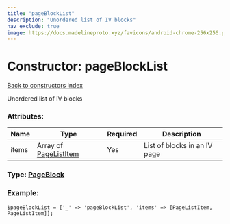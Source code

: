 ```yaml
---
title: "pageBlockList"
description: "Unordered list of IV blocks"
nav_exclude: true
image: https://docs.madelineproto.xyz/favicons/android-chrome-256x256.png
---
```

# Constructor: pageBlockList  
[Back to constructors index](/API_docs/constructors/index.html)



Unordered list of IV blocks

### Attributes:

| Name     |    Type       | Required | Description |
|----------|---------------|----------|-------------|
|items|Array of [PageListItem](/API_docs/types/PageListItem.html) | Yes|List of blocks in an IV page|



### Type: [PageBlock](/API_docs/types/PageBlock.html)


### Example:

```
$pageBlockList = ['_' => 'pageBlockList', 'items' => [PageListItem, PageListItem]];
```  
